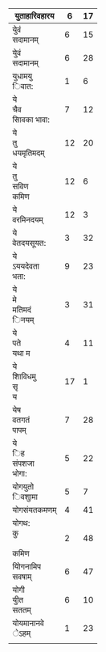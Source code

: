 | युताहारिवहारय               | 6  | 17 |
|-----------------------------|----|----|
| युेवं<br>सदामानम्           | 6  | 15 |
| युेवं<br>सदामानम्           | 6  | 28 |
| युधामयु<br>िवात:            | 1  | 6  |
| ये<br>चैव<br>सािवका भावा:   | 7  | 12 |
| ये<br>तु<br>धयमृतिमदम्      | 12 | 20 |
| ये<br>तु<br>सविण<br>कमिण    | 12 | 6  |
| ये<br>वरमिनदयम्             | 12 | 3  |
| ये<br>वेतदयसूयत:            | 3  | 32 |
| ये<br>ऽययदेवता<br>भता:      | 9  | 23 |
| ये<br>मे<br>मतिमदं<br>िनयम् | 3  | 31 |
| ये<br>पते<br>यथा म          | 4  | 11 |
| ये<br>शािविधमु<br>सृ<br>य   | 17 | 1  |
| येष<br>वतगतं<br>पापम्       | 7  | 28 |
| ये<br>िह<br>संपशजा<br>भोगा: | 5  | 22 |
| योगयुतो<br>िवशुामा          | 5  | 7  |
| योगसंयतकमणम्                | 4  | 41 |
| योगथ:<br>कु<br><br>कमिण     | 2  | 48 |
| योिगनामिप<br>सवषाम्         | 6  | 47 |
| योगी<br>युीत<br>सततम्       | 6  | 10 |
| योयमानानवे<br>ेऽहम्         | 1  | 23 |
|                             |    |    |